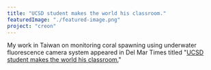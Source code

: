 ```yaml
---
title: "UCSD student makes the world his classroom."
featuredImage: "./featured-image.png"
project: "creon"
---
```

My work in Taiwan on monitoring coral spawning using underwater fluorescence camera system appeared in Del Mar Times titled "[UCSD student makes the world his classroom.](http://www.delmartimes.net/2009/08/20/ucsd-student-makes-the-world-his-c…)" 
